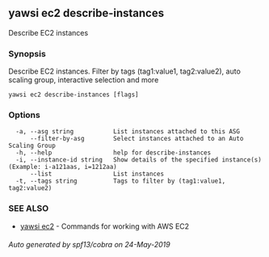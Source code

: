 ## yawsi ec2 describe-instances

Describe EC2 instances

### Synopsis


Describe EC2 instances. Filter by tags (tag1:value1, tag2:value2), auto scaling group, interactive selection and more

```
yawsi ec2 describe-instances [flags]
```

### Options

```
  -a, --asg string           List instances attached to this ASG
      --filter-by-asg        Select instances attached to an Auto Scaling Group
  -h, --help                 help for describe-instances
  -i, --instance-id string   Show details of the specified instance(s) (Example: i-a121aas, i=1212aa)
      --list                 List instances
  -t, --tags string          Tags to filter by (tag1:value1, tag2:value2)
```

### SEE ALSO
* [yawsi ec2](yawsi_ec2.md)	 - Commands for working with AWS EC2

###### Auto generated by spf13/cobra on 24-May-2019
